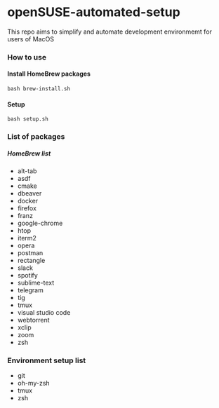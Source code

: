 # openSUSE-automated-setup
This repo aims to simplify and automate development environmemt for users of MacOS

### How to use

#### Install HomeBrew packages
```
bash brew-install.sh
```

#### Setup
```
bash setup.sh
```

### List of packages

##### HomeBrew list
* alt-tab
* asdf
* cmake
* dbeaver
* docker
* firefox
* franz
* google-chrome
* htop
* iterm2
* opera
* postman
* rectangle
* slack
* spotify
* sublime-text
* telegram
* tig
* tmux
* visual studio code
* webtorrent
* xclip
* zoom
* zsh

### Environment setup list
* git
* oh-my-zsh
* tmux
* zsh
